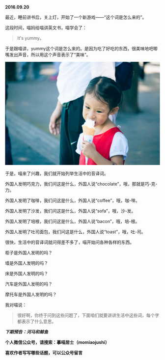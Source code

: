 
          
            
**2016.09.20**

最近，睡前讲书后，关上灯，开始了一个新游戏——“这个词是怎么来的”。

这段时间，喵妈给喵讲英文书，喵学会了：
>It's yummy。



于是跟喵讲，yummy这个词是怎么来的。是因为吃了好吃的东西，很美味地吧唧嘴发出声音，所以用这个声音表示了“美味”。



![](img/51001-b16faac2be10e7f1.jpg)




于是，喵来了兴趣，我们就开始列举生活中的音译词。

外国人发明巧克力，我们问这是什么，外国人说“chocolate”，哦，那就是巧-克-力。

外国人发明了咖啡，我们问这是什么，外国人说“coffee”，哦，咖-啡。

外国人发明了沙发，我们问这是什么，外国人说“sofa”，哦，沙-发。

外国人发明了培根，我们问这是什么，外国人说“bacon”，哦，培-根。

外国人发明了吐司面包，我们问这是什么，外国人说“toast”，哦，吐-司。

很快，生活中的音译词就问得差不多了，喵开始问各种各样的东西。

柜子是外国人发明的吗？

墙是外国人发明的吗？

床是外国人发明的吗？

汽车是外国人发明的吗？

摩托车是外国人发明的吗？

我对喵说：
>很好啊，你终于问到这些问题了，下面咱们就要讲讲生活中这些词，每个字都表示了什么意思。




***下期预告：河马和鲸鱼***


**个人微信公众号，请搜索：摹喵居士（momiaojushi）**

**喜欢作者写写哪些话题，可以公众号留言**

          
        